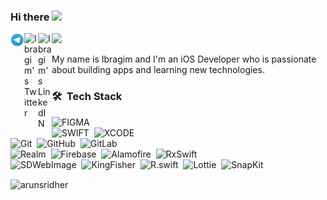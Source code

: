 ### Hi there <img src="https://media.giphy.com/media/hvRJCLFzcasrR4ia7z/giphy.gif" width="25px">

<a href="https://t.me/sageibra">
  <img align="left" alt="Ibragim's Telegram" width="22px" src="https://github.com/sageibra/sageibra/blob/main/icons/telegram.png"/>
</a>
<a href="https://twitter.com/sageibra_">
  <img align="left" alt="Ibragim's Twitter" width="22px" src="https://raw.githubusercontent.com/peterthehan/peterthehan/master/assets/twitter.svg"/>
</a>
<a href="https://www.linkedin.com/in/ibragim-akaev-9246a2212/">
  <img align="left" alt="Ibragim's LinkedIN" width="22px" src="https://raw.githubusercontent.com/peterthehan/peterthehan/master/assets/linkedin.svg"/>
</a>

![](https://visitor-badge.glitch.me/badge?page_id=sageibra)

My name is Ibragim and I'm an iOS Developer who is passionate about building apps and learning new technologies. 

### 🛠 &nbsp;Tech Stack

![FIGMA](https://img.shields.io/badge/-Figma-05122A?style=flat&logo=figma)&nbsp;
<br />
![SWIFT](https://img.shields.io/badge/-Swift-05122A?style=flat&logo=swift)&nbsp;
![XCODE](https://img.shields.io/badge/-Xcode-05122A?style=flat&logo=xcode&logoColor=0077b6)
<br />
![Git](https://img.shields.io/badge/-Git-05122A?style=flat&logo=git)&nbsp;
![GitHub](https://img.shields.io/badge/-GitHub-05122A?style=flat&logo=github)&nbsp;
![GitLab](https://img.shields.io/badge/-GitLab-05122A?style=flat&logo=GitLab)&nbsp;
<br />
![Realm](https://img.shields.io/badge/-Realm-05122A?style=flat&logo=Realm)&nbsp;
![Firebase](https://img.shields.io/badge/-Firebase-05122A?style=flat&logo=Firebase)&nbsp;
![Alamofire](https://img.shields.io/badge/-Alamofire-05122A?style=flat&logo=Alamofire)&nbsp;
![RxSwift](https://img.shields.io/badge/-RxSwift-05122A?style=flat&logo=RxSwift)&nbsp;
<br />
![SDWebImage](https://img.shields.io/badge/-SDWebImage-05122A?style=flat&logo=SDWebImage)&nbsp;
![KingFisher](https://img.shields.io/badge/-KingFisher-05122A?style=flat&logo=KingFisher)&nbsp;
![R.swift](https://img.shields.io/badge/-R.swift-05122A?style=flat&logo=R.swift)&nbsp;
![Lottie](https://img.shields.io/badge/-Lottie-05122A?style=flat&logo=Lottie)&nbsp;
![SnapKit](https://img.shields.io/badge/-SnapKit-05122A?style=flat&logo=SnapKit)&nbsp;
<br />

<p><img align="center" src="https://github-readme-streak-stats.herokuapp.com/?user=sageibra&theme=ads-juicy-fresh" alt="arunsridher" /></p>
<br />
